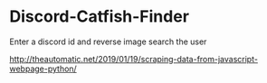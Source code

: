 # Discord-Catfish-Finder
Enter a discord id and reverse image search the user

http://theautomatic.net/2019/01/19/scraping-data-from-javascript-webpage-python/
